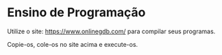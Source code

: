 # Ensino de Programação

Utilize o site: https://www.onlinegdb.com/ para compilar seus programas.

Copie-os, cole-os no site acima e execute-os.
